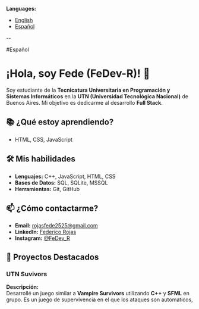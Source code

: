 **Languages:**
- [English](#english-version)
- [Español](#spanish-version)

--

#Español
# ¡Hola, soy **Fede** (FeDev-R)! 👋

Soy estudiante de la **Tecnicatura Universitaria en Programación y Sistemas Informáticos** en la **UTN (Universidad Tecnológica Nacional)** de Buenos Aires. Mi objetivo es dedicarme al desarrollo **Full Stack**. 

## 📚 ¿Qué estoy aprendiendo?
- HTML, CSS, JavaScript
  

## 🛠️ Mis habilidades
- **Lenguajes:** C++, JavaScript, HTML, CSS
- **Bases de Datos:** SQL, SQLite, MSSQL
- **Herramientas:** Git, GitHub

## 📫 ¿Cómo contactarme?
- **Email:** [rojasfede2525@gmail.com](mailto:rojasfede@gmail.com)
- **LinkedIn:** [Federico Rojas](https://www.linkedin.com/in/federico-rojas-4aa9522a5)
- **Instagram:** [@FeDev_R](https://www.instagram.com/fxdeerojxs/)

  
## 🌟 Proyectos Destacados

### **UTN Suvivors**

**Descripción:**  
Desarrollé un juego similar a **Vampire Survivors** utilizando **C++** y **SFML** en grupo. Es un juego de supervivencia en el que los ataques son automaticos, 
<!--
**FeDev-R/FeDev-R** is a ✨ _special_ ✨ repository because its `README.md` (this file) appears on your GitHub profile.

Here are some ideas to get you started:

- 🔭 I’m currently working on ...
- 🌱 I’m currently learning ...
- 👯 I’m looking to collaborate on ...
- 🤔 I’m looking for help with ...
- 💬 Ask me about ...
- 📫 How to reach me: ...
- 😄 Pronouns: ...
- ⚡ Fun fact: ...
-->
